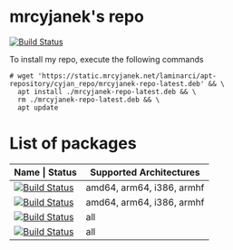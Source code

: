 # mrcyjanek's repo

[![Build Status](https://ci.mrcyjanek.net/badge/apt-update-repository.svg)](https://ci.mrcyjanek.net/jobs/apt-update-repository)

To install my repo, execute the following commands

```shell
# wget 'https://static.mrcyjanek.net/laminarci/apt-repository/cyjan_repo/mrcyjanek-repo-latest.deb' && \
  apt install ./mrcyjanek-repo-latest.deb && \
  rm ./mrcyjanek-repo-latest.deb && \
  apt update
```

# List of packages

<!-- architectures: amd64, arm64, i386, armhf -->
| Name \| Status | Supported Architectures      |
| -------------- | ---------------------------- |
| [![Build Status](https://ci.mrcyjanek.net/badge/build-btnet.svg)](https://git.mrcyjanek.net/mrcyjanek/btnet) | amd64, arm64, i386, armhf |
[![Build Status](https://ci.mrcyjanek.net/badge/build-jwapi.svg)](https://git.mrcyjanek.net/mrcyjanek/jwapi/) | amd64, arm64, i386, armhf |
| [![Build Status](https://ci.mrcyjanek.net/badge/build-phosh_screenshot.svg)](https://git.mrcyjanek.net/mrcyjanek/phosh-screenshot/) | all |
| [![Build Status](https://ci.mrcyjanek.net/badge/build-cyjan_repo.svg)](https://git.mrcyjanek.net/mrcyjanek/mrcyjanekrepo/) | all |

